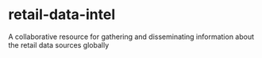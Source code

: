 # retail-data-intel
A collaborative resource for gathering and disseminating information about the retail data sources globally
